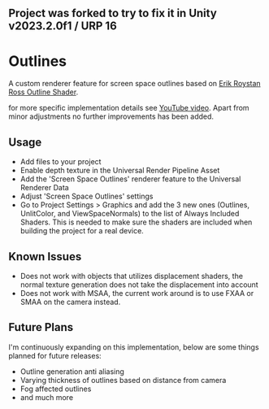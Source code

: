 ## Project was forked to try to fix it in Unity v2023.2.0f1 / URP 16

# Outlines
A custom renderer feature for screen space outlines based on [Erik Roystan Ross Outline Shader](https://roystan.net/articles/outline-shader.html).

for more specific implementation details see [YouTube video](https://youtu.be/LMqio9NsqmM). Apart from minor adjustments no further improvements has been added.

## Usage
- Add files to your project
- Enable depth texture in the Universal Render Pipeline Asset
- Add the 'Screen Space Outlines' renderer feature to the Universal Renderer Data
- Adjust 'Screen Space Outlines' settings
- Go to Project Settings > Graphics and add the 3 new ones (Outlines, UnlitColor, and ViewSpaceNormals) to the list of Always Included Shaders. This is needed to make sure the shaders are included when building the project for a real device.

## Known Issues
- Does not work with objects that utilizes displacement shaders, the normal texture generation does not take the displacement into account
- Does not work with MSAA, the current work around is to use FXAA or SMAA on the camera instead.

## Future Plans
I'm continuously expanding on this implementation, below are some things planned for future releases:
- Outline generation anti aliasing
- Varying thickness of outlines based on distance from camera
- Fog affected outlines
- and much more
